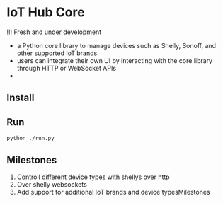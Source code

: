# IoT Hub Core

!!! Fresh and under development

- a Python core library to manage devices such as Shelly, Sonoff, and other supported IoT brands.
- users can integrate their own UI by interacting with the core library through HTTP or WebSocket APIs
- 

## Install

## Run
```
python ./run.py
```

## Milestones
1) Controll different device types with shellys over http
2) Over shelly websockets
3) Add support for additional IoT brands and device typesMilestones
